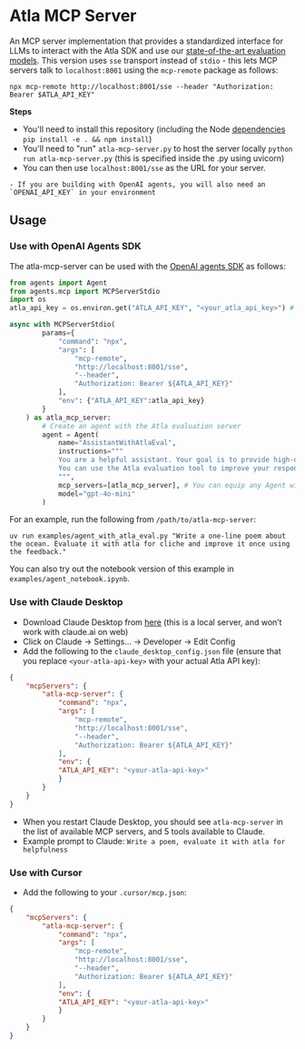 # Atla MCP Server
An MCP server implementation that provides a standardized interface for LLMs to interact with the Atla SDK and use our [state-of-the-art evaluation models](https://www.atla-ai.com/post/selene-1).
This version uses `sse` transport instead of `stdio` - this lets MCP servers talk to `localhost:8001` using the `mcp-remote` package as follows:
```shell
npx mcp-remote http://localhost:8001/sse --header "Authorization: Bearer $ATLA_API_KEY"
```
**Steps**
- You'll need to install this repository (including the Node [dependencies](https://www.npmjs.com/package/mcp-remote) `pip install -e . && npm install`)
- You'll need to "run" `atla-mcp-server.py` to host the server locally `python run atla-mcp-server.py` (this is specified inside the .py using uvicorn) 
- You can then use `localhost:8001/sse` as the URL for your server.

```
- If you are building with OpenAI agents, you will also need an `OPENAI_API_KEY` in your environment
```

## Usage
### Use with OpenAI Agents SDK
The atla-mcp-server can be used with the [OpenAI agents SDK](https://openai.github.io/openai-agents-python/) as follows:
```python
from agents import Agent
from agents.mcp import MCPServerStdio
import os
atla_api_key = os.environ.get("ATLA_API_KEY", "<your_atla_api_key>") # You can also manually set your ATLA_API_KEY here

async with MCPServerStdio(
        params={
            "command": "npx",
			"args": [
				"mcp-remote",
				"http://localhost:8001/sse",
				"--header",
				"Authorization: Bearer ${ATLA_API_KEY}"
			],
            "env": {"ATLA_API_KEY":atla_api_key}
        }
    ) as atla_mcp_server:
        # Create an agent with the Atla evaluation server
        agent = Agent(
            name="AssistantWithAtlaEval",
            instructions="""
            You are a helpful assistant. Your goal is to provide high-quality responses to user requests.
            You can use the Atla evaluation tool to improve your responses.
            """,
            mcp_servers=[atla_mcp_server], # You can equip any Agent with Atla's MCP server like this
            model="gpt-4o-mini"
        )
```

For an example, run the following from `/path/to/atla-mcp-server`:
```shell
uv run examples/agent_with_atla_eval.py "Write a one-line poem about the ocean. Evaluate it with atla for cliche and improve it once using the feedback."
```
You can also try out the notebook version of this example in `examples/agent_notebook.ipynb`.

### Use with Claude Desktop
- Download Claude Desktop from [here](https://claude.ai/download) (this is a local server, and won’t work with claude.ai on web) 
- Click on Claude → Settings… → Developer → Edit Config
- Add the following to the `claude_desktop_config.json` file (ensure that you replace `<your-atla-api-key>` with your actual Atla API key):
```json
{
	"mcpServers": {
		"atla-mcp-server": {
			"command": "npx",
			"args": [
				"mcp-remote",
				"http://localhost:8001/sse",
				"--header",
				"Authorization: Bearer ${ATLA_API_KEY}"
			],
			"env": {
			"ATLA_API_KEY": "<your-atla-api-key>"
			}
		}
	}
}
```
- When you restart Claude Desktop, you should see `atla-mcp-server` in the list of available MCP servers, and 5 tools available to Claude.
- Example prompt to Claude: `Write a poem, evaluate it with atla for helpfulness`


### Use with Cursor
- Add the following to your `.cursor/mcp.json`:
```json
{
	"mcpServers": {
		"atla-mcp-server": {
			"command": "npx",
			"args": [
				"mcp-remote",
				"http://localhost:8001/sse",
				"--header",
				"Authorization: Bearer ${ATLA_API_KEY}"
			],
			"env": {
			"ATLA_API_KEY": "<your-atla-api-key>"
			}
		}
	}
}
```
